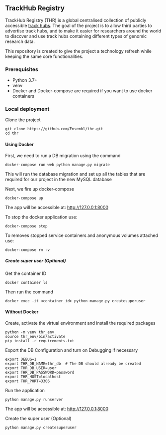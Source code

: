 ## TrackHub Registry

TrackHub Registry (THR) is a global centralised collection of publicly accessible [track hubs](http://genome.ucsc.edu/goldenPath/help/hgTrackHubHelp.html#Intro). The goal of the project is to allow third parties to advertise track hubs, and to make it easier for researchers around the world to discover and use track hubs containing different types of genomic research data.

This repository is created to give the project a technology refresh while keeping the same core functionalities.

### Prerequisites

* Python 3.7+
* venv
* Docker and Docker-compose are required if you want to use docker containers

### Local deployment

Clone the project

```shell script
git clone https://github.com/Ensembl/thr.git
cd thr
```

#### Using Docker

First, we need to run a DB migration using the command

```shell script
docker-compose run web python manage.py migrate
```

This will run the database migration and set up all the tables that are required for our project in the new MySQL database

Next, we fire up docker-compose

```shell script
docker-compose up
```

The app will be accessible at: http://127.0.0.1:8000

To stop the docker application use:

```shell script
docker-compose stop
```

To removes stopped service containers and anonymous volumes attached use:

```shell script
docker-compose rm -v
```

##### Create super user (Optional)

Get the container ID 

```shell script
docker container ls
```

Then run the command

```shell script
docker exec -it <container_id> python manage.py createsuperuser
```

#### Without Docker

Create, activate the virtual environment and install the required packages

```shell script
python -m venv thr_env
source thr_env/bin/activate
pip install -r requirements.txt
```

Export the DB Configuration and turn on Debugging if necessary

```shell script
export DEBUG=1
export THR_DB_NAME=thr_db  # The DB should already be created
export THR_DB_USER=user
export THR_DB_PASSWORD=password
export THR_HOST=localhost
export THR_PORT=3306
```

Run the application

```shell script
python manage.py runserver
```

The app will be accessible at: http://127.0.0.1:8000

Create the super user (Optional)

```shell script
python manage.py createsuperuser
```


